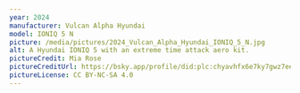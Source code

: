 ```yaml
---
year: 2024
manufacturer: Vulcan Alpha Hyundai
model: IONIQ 5 N
picture: /media/pictures/2024_Vulcan_Alpha_Hyundai_IONIQ_5_N.jpg
alt: A Hyundai IONIQ 5 with an extreme time attack aero kit.
pictureCredit: Mia Rose
pictureCreditUrl: https://bsky.app/profile/did:plc:chyavhfx6e7ky7gwz7eesvqs
pictureLicense: CC BY-NC-SA 4.0
---
```

